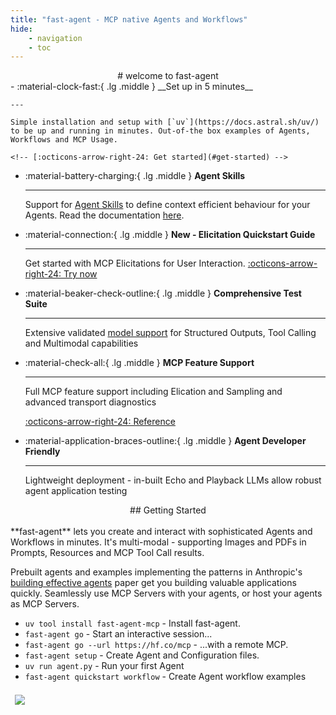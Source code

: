 ```yaml
---
title: "fast-agent - MCP native Agents and Workflows"
hide:
    - navigation
    - toc
---
```

<center>
# welcome to fast-agent
</center>

<div class="grid cards" markdown>
-   :material-clock-fast:{ .lg .middle } __Set up in 5 minutes__

    ---

    Simple installation and setup with [`uv`](https://docs.astral.sh/uv/) to be up and running in minutes. Out-of-the box examples of Agents, Workflows and MCP Usage. 

    <!-- [:octicons-arrow-right-24: Get started](#get-started) -->


-   :material-battery-charging:{ .lg .middle } __Agent Skills__

    ---

    Support for [Agent Skills](https://www.anthropic.com/engineering/equipping-agents-for-the-real-world-with-agent-skills) to define context efficient behaviour for your Agents. Read the documentation [here](./agents/skills.md).

-   :material-connection:{ .lg .middle } __New - Elicitation Quickstart Guide__

    ---

    Get started with MCP Elicitations for User Interaction. 
    [:octicons-arrow-right-24: Try now](./mcp/elicitations.md)

-   :material-beaker-check-outline:{ .lg .middle } __Comprehensive Test Suite__

    ---

    Extensive validated [model support](./models/llm_providers/) for Structured Outputs, Tool Calling and Multimodal capabilities   


-   :material-check-all:{ .lg .middle } __MCP Feature Support__

    ---

    Full MCP feature support including Elication and Sampling and advanced transport diagnostics

    [:octicons-arrow-right-24: Reference](mcp/index.md)

-   :material-application-braces-outline:{ .lg .middle } __Agent Developer Friendly__

    ---

    Lightweight deployment - in-built Echo and Playback LLMs allow robust agent application testing






</div>

<center>
## Getting Started
</center>
<br />
<div class="grid" markdown>
<div align="top" markdown>
**fast-agent** lets you create and interact with sophisticated Agents and Workflows in minutes. It's multi-modal - supporting Images and PDFs in Prompts, Resources and MCP Tool Call results.  

Prebuilt agents and examples implementing the patterns in Anthropic's [building effective agents](https://www.anthropic.com/engineering/building-effective-agents) paper get you building valuable applications quickly. Seamlessly use MCP Servers with your agents, or host your agents as MCP Servers.

* `uv tool install fast-agent-mcp` - Install fast-agent.
* `fast-agent go` - Start an interactive session...
* `fast-agent go --url https://hf.co/mcp` - ...with a remote MCP.
* `fast-agent setup` - Create Agent and Configuration files.
* `uv run agent.py` - Run your first Agent
* `fast-agent quickstart workflow` - Create Agent workflow examples
</div>
<div markdown>
<!--[Welcome Image](welcome_small.png)-->
<img src="welcome_small.png" style="padding: 0.5em;" />
</div>
</div>





